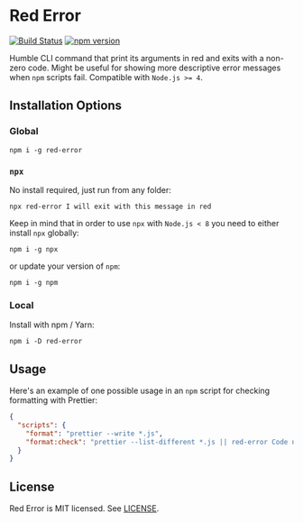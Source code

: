 # Red Error

[![Build Status](https://travis-ci.org/okwolf/red-error.svg?branch=master)](https://travis-ci.org/okwolf/red-error)
[![npm version](https://img.shields.io/npm/v/red-error.svg?style=flat)](https://www.npmjs.com/package/red-error)

Humble CLI command that print its arguments in red and exits with a non-zero code. Might be useful for showing more descriptive error messages when `npm` scripts fail. Compatible with `Node.js >= 4`.

## Installation Options

### Global

```console
npm i -g red-error
```

### `npx`

No install required, just run from any folder:

```console
npx red-error I will exit with this message in red
```

Keep in mind that in order to use `npx` with `Node.js < 8` you need to either install `npx` globally:

```console
npm i -g npx
```

or update your version of `npm`:

```console
npm i -g npm
```

### Local

Install with npm / Yarn:

```console
npm i -D red-error
```

## Usage

Here's an example of one possible usage in an `npm` script for checking formatting with Prettier:

```json
{
  "scripts": {
    "format": "prettier --write *.js",
    "format:check": "prettier --list-different *.js || red-error Code not formatted, use npm run format and try again",
  }
}
```

## License

Red Error is MIT licensed. See [LICENSE](LICENSE.md).
